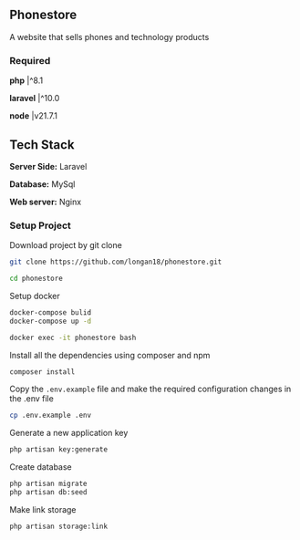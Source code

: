 ## Phonestore
A website that sells phones and technology products

### Required
**php** |^8.1

**laravel** |^10.0

**node** |v21.7.1

## Tech Stack

**Server Side:** Laravel

**Database:** MySql

**Web server:** Nginx

### Setup Project

Download project by git clone
```bash
git clone https://github.com/longan18/phonestore.git
```
```bash
cd phonestore
```

Setup docker
```bash
docker-compose bulid
docker-compose up -d
```

```bash
docker exec -it phonestore bash
```

Install all the dependencies using composer and npm
```bash
composer install
```

Copy the `.env.example` file and make the required configuration changes in the .env file

```bash
cp .env.example .env
```

Generate a new application key
```bash
php artisan key:generate
```

Create database
```bash
php artisan migrate
php artisan db:seed
```

Make link storage
```bash
php artisan storage:link
```

    
